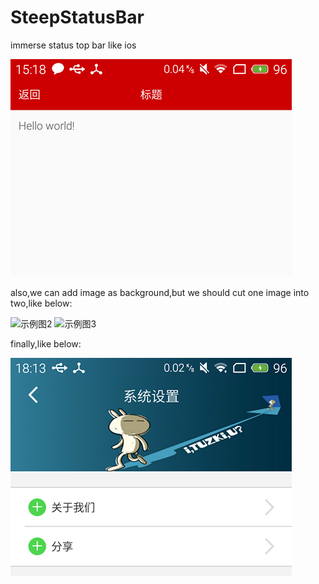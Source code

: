 # SteepStatusBar
immerse status top bar like ios

![示例图1](https://github.com/xmliu/SteepStatusBar/blob/master/raw/statusbar1.png)

also,we can add image as background,but we should cut one image into two,like below:

![示例图2](https://github.com/xmliu/SteepStatusBar/blob/master/raw/common_images_status.png)
![示例图3](https://github.com/xmliu/SteepStatusBar/blob/master/raw/account_bg.png)

finally,like below:

![示例图4](https://github.com/xmliu/SteepStatusBar/blob/master/raw/statusbar2.png)
